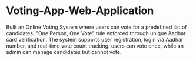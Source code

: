 # Voting-App-Web-Application
Built an Online Voting System where users can vote for a predefined list of candidates. "One Person, One Vote" rule enforced  through unique Aadhar card verification. The system supports user registration, login via Aadhar number, and real-time vote  count tracking. users can vote once, while an admin can manage candidates but cannot vote. 
